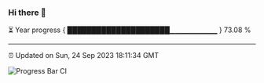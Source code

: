 ### Hi there 👋

⏳ Year progress { █████████████████████▁▁▁▁▁▁▁▁▁ } 73.08 %

---

⏰ Updated on Sun, 24 Sep 2023 18:11:34 GMT

![Progress Bar CI](https://github.com/liununu/liununu/workflows/Progress%20Bar%20CI/badge.svg)
